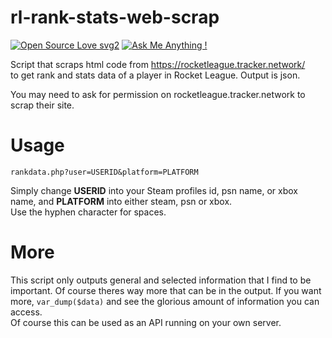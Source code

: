 # rl-rank-stats-web-scrap
[![Open Source Love svg2](https://badges.frapsoft.com/os/v2/open-source.svg?v=103)](https://github.com/kilroy-2/rl-rank-stats-web-scrap) [![Ask Me Anything !](https://img.shields.io/badge/WRITTEN%20IN-PHP-787CB5.svg)](https://github.com/kilroy-2/rl-rank-stats-web-scrap)  

Script that scraps html code from https://rocketleague.tracker.network/  
to get rank and stats data of a player in Rocket League. Output is json.

You may need to ask for permission on rocketleague.tracker.network to scrap their site.

# Usage
```rankdata.php?user=USERID&platform=PLATFORM```  

Simply change **USERID** into your Steam profiles id, psn name, or xbox name, and **PLATFORM** into either steam, psn or xbox.  
Use the hyphen character for spaces.

# More
This script only outputs general and selected information that I find to be important. Of course theres way more that can be
in the output. If you want more, ```var_dump($data)``` and see the glorious amount of information you can access.  
Of course this can be used as an API running on your own server.
